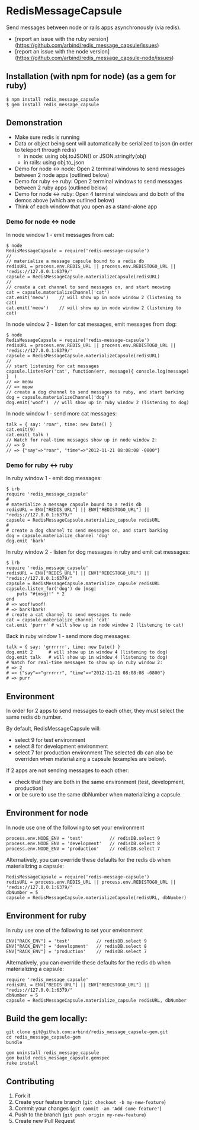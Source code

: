 # RedisMessageCapsule

Send messages between node or rails apps asynchronously (via redis).
* [report an issue with the ruby version] (https://github.com/arbind/redis_message_capsule/issues)
* [report an issue with the node version] (https://github.com/arbind/redis_message_capsule-node/issues)

## Installation (with npm for node) (as a gem for ruby)

    $ npm install redis_message_capsule
    $ gem install redis_message_capsule

## Demonstration
* Make sure redis is running
* Data or object being sent will automatically be serialized to json (in order to teleport through redis)
  * in node: using obj.toJSON() or JSON.stringify(obj)
  * in rails: using obj.to_json 
* Demo for node <-> node: Open 2 terminal windows to send messages between 2 node apps  (outlined below)
* Demo for ruby <-> ruby: Open 2 terminal windows to send messages between 2 ruby apps  (outlined below)
* Demo for node <-> ruby: Open 4 terminal windows and do both of the demos above (which are outlined below)
* Think of each window that you open as a stand-alone app

### Demo for node <-> node
In node window 1 - emit messages from cat:

    $ node
    RedisMessageCapsule = require('redis-message-capsule')
    //
    // materialize a message capsule bound to a redis db
    redisURL = process.env.REDIS_URL || process.env.REDISTOGO_URL || 'redis://127.0.0.1:6379/' 
    capsule = RedisMessageCapsule.materializeCapsule(redisURL)
    //
    // create a cat channel to send messages on, and start meowing
    cat = capsule.materializeChannel('cat')
    cat.emit('meow')    // will show up in node window 2 (listening to cat)
    cat.emit('meow')    // will show up in node window 2 (listening to cat)
 
In node window 2 - listen for cat messages, emit messages from dog:

    $ node
    RedisMessageCapsule = require('redis-message-capsule')
    redisURL = process.env.REDIS_URL || process.env.REDISTOGO_URL || 'redis://127.0.0.1:6379/' 
    capsule = RedisMessageCapsule.materializeCapsule(redisURL)
    //
    // start listening for cat messages
    capsule.listenFor('cat', function(err, message){ console.log(message) }  ) 
    // => meow
    // => meow    
    // create a dog channel to send messages to ruby, and start barking
    dog = capsule.materializeChannel('dog')
    dog.emit('woof')  // will show up in ruby window 2 (listening to dog)

In node window 1 - send more cat messages:

    talk = { say: 'roar', time: new Date() }
    cat.emit(9)
    cat.emit( talk )
    // Watch for real-time messages show up in node window 2:
    // => 9 
    // => {"say"=>"roar", "time"=>"2012-11-21 08:08:08 -0800"} 

###  Demo for ruby <-> ruby
In ruby window 1 - emit dog messages:

    $ irb
    require 'redis_message_capsule'
    #
    # materialize a message capsule bound to a redis db
    redisURL = ENV["REDIS_URL"] || ENV["REDISTOGO_URL"] || "redis://127.0.0.1:6379/"
    capsule = RedisMessageCapsule.materialize_capsule redisURL
    #
    # create a dog channel to send messages on, and start barking
    dog = capsule.materialize_channel 'dog'
    dog.emit 'bark'

In ruby window 2 -  listen for dog messages in ruby and emit cat messages:

    $ irb
    require 'redis_message_capsule'
    redisURL = ENV["REDIS_URL"] || ENV["REDISTOGO_URL"] || "redis://127.0.0.1:6379/"
    capsule = RedisMessageCapsule.materialize_capsule redisURL
    capsule.listen_for('dog') do |msg| 
        puts "#{msg}!" * 2
    end
    # => woof!woof!
    # => bark!bark!
    # create a cat channel to send messages to node
    cat = capsule.materialize_channel 'cat'
    cat.emit 'purrr' # will show up in node window 2 (listening to cat)

Back in ruby window 1 - send more dog messages:

    talk = { say: 'grrrrrr', time: new Date() }
    dog.emit 2      # will show up in window 4 (listening to dog)
    dog.emit talk   # will show up in window 4 (listening to dog)
    # Watch for real-time messages to show up in ruby window 2:
    # => 2 
    # => {"say"=>"grrrrrr", "time"=>"2012-11-21 08:08:08 -0800"} 
    # => purr

## Environment
In order for 2 apps to send messages to each other, they must select the same redis db number.

By default, RedisMessageCapsule will: 
* select 9 for test environment
* select 8 for development environment
* select 7 for production environment
The selected db can also be overriden when materializing a capsule  (examples are below).

If 2 apps are not sending messages to each other:
* check that they are both in the same environment (test, development, production)
* or be sure to use the same dbNumber when materializing a capsule.

## Environment for node
In node use one of the following to set your environment

    process.env.NODE_ENV = 'test'          // redisDB.select 9
    process.env.NODE_ENV = 'development'   // redisDB.select 8
    process.env.NODE_ENV = 'production'    // redisDB.select 7

Alternatively, you can override these defaults for the redis db when materializing a capsule:

    RedisMessageCapsule = require('redis-message-capsule')
    redisURL = process.env.REDIS_URL || process.env.REDISTOGO_URL || 'redis://127.0.0.1:6379/' 
    dbNumber = 5
    capsule = RedisMessageCapsule.materializeCapsule(redisURL, dbNumber)

## Environment for ruby
In ruby use one of the following to set your environment

    ENV["RACK_ENV"] = 'test'          // redisDB.select 9
    ENV["RACK_ENV"] = 'development'   // redisDB.select 8
    ENV["RACK_ENV"] = 'production'    // redisDB.select 7

Alternatively, you can override these defaults for the redis db when materializing a capsule:

    require 'redis_message_capsule'
    redisURL = ENV["REDIS_URL"] || ENV["REDISTOGO_URL"] || "redis://127.0.0.1:6379/"
    dbNumber = 5
    capsule = RedisMessageCapsule.materialize_capsule redisURL, dbNumber


## Build the gem locally:
    git clone git@github.com:arbind/redis_message_capsule-gem.git
    cd redis_message_capsule-gem
    bundle
    
    gem uninstall redis_message_capsule
    gem build redis_message_capsule.gemspec
    rake install


## Contributing

1. Fork it
2. Create your feature branch (`git checkout -b my-new-feature`)
3. Commit your changes (`git commit -am 'Add some feature'`)
4. Push to the branch (`git push origin my-new-feature`)
5. Create new Pull Request
